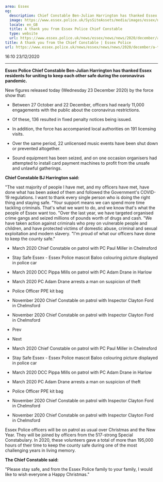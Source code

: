 ```yaml
area: Essex
og:
  description: Chief Constable Ben-Julian Harrington has thanked Essex residents for uniting to keep each other safe during the coronavirus pandemic.
  image: https://www.essex.police.uk/SysSiteAssets/media/images/essex/news/news/2020/12-december/chief_constable_bj_harrington_600x300.jpg?crop=(15,0,585,300)&amp;w=600&amp;h=300&amp;scale=both
  locale: en_GB
  title: A thank you from Essex Police Chief Constable
  type: website
  url: https://www.essex.police.uk/news/essex/news/news/2020/december/a-thank-you-from-essex-police-chief-constable/
title: A thank you from the Chief Constable | Essex Police
url: https://www.essex.police.uk/news/essex/news/news/2020/december/a-thank-you-from-essex-police-chief-constable/
```

16:10 23/12/2020

****

**Essex Police Chief Constable Ben-Julian Harrington has thanked Essex residents for uniting to keep each other safe during the coronavirus pandemic.**

New figures released today (Wednesday 23 December 2020) by the force show that:

 * Between 27 October and 22 December, officers had nearly 11,000 engagements with the public about the coronavirus restrictions.
 * Of these, 136 resulted in fixed penalty notices being issued.

 * In addition, the force has accompanied local authorities on 191 licensing visits.

 * Over the same period, 22 unlicensed music events have been shut down or prevented altogether.

 * Sound equipment has been seized, and on one occasion organisers had attempted to install card payment machines to profit from the unsafe and unlawful gatherings.

**Chief Constable BJ Harrington said:**

"The vast majority of people I have met, and my officers have met, have done what has been asked of them and followed the Government's COVID-19 regulations. I want to thank every single person who is doing the right thing and staying safe.
"Your support means we can spend more time tackling criminals. That's what we want to do, and we know that's what the people of Essex want too.
"Over the last year, we have targeted organised crime gangs and seized millions of pounds worth of drugs and cash.
"We have taken action against criminals who prey on vulnerable people and children, and have protected victims of domestic abuse, criminal and sexual exploitation and modern slavery.
"I'm proud of what our officers have done to keep the county safe."

 * March 2020 Chief Constable on patrol with PC Paul Miller in Chelmsford

 * Stay Safe Essex - Essex Police mascot Baloo colouring picture displayed in police car

 * March 2020 DCC Pippa Mills on patrol with PC Adam Drane in Harlow

 * March 2020 PC Adam Drane arrests a man on suspicion of theft

 * Police Officer PPE kit bag

 * November 2020 Chief Constable on patrol with Inspector Clayton Ford in Chelmsford

 * November 2020 Chief Constable on patrol with Inspector Clayton Ford in Chelmsford

 * Prev
 * Next

 * March 2020 Chief Constable on patrol with PC Paul Miller in Chelmsford

 * Stay Safe Essex - Essex Police mascot Baloo colouring picture displayed in police car

 * March 2020 DCC Pippa Mills on patrol with PC Adam Drane in Harlow

 * March 2020 PC Adam Drane arrests a man on suspicion of theft

 * Police Officer PPE kit bag

 * November 2020 Chief Constable on patrol with Inspector Clayton Ford in Chelmsford

 * November 2020 Chief Constable on patrol with Inspector Clayton Ford in Chelmsford

Essex Police officers will be on patrol as usual over Christmas and the New Year. They will be joined by officers from the 517-strong Special Constabulary. In 2020, these volunteers gave a total of more than 195,000 hours of their time to keep the county safe during one of the most challenging years in living memory.

**The Chief Constable said:**

"Please stay safe, and from the Essex Police family to your family, I would like to wish everyone a Happy Christmas."
